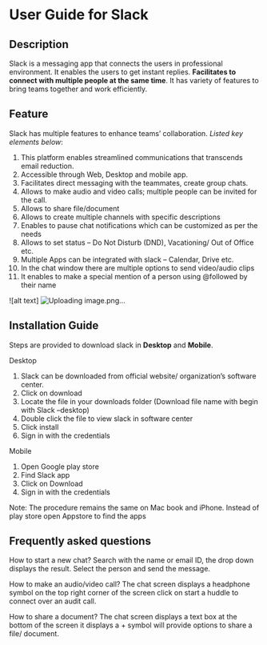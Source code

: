 #  User Guide for Slack
## Description
Slack is a messaging app that connects the users in professional environment. It enables the users to get instant replies. **Facilitates to connect with multiple people at the same time**. It has variety of features to bring teams together and work efficiently. 
## Feature
 Slack has multiple features to enhance teams’ collaboration. 
 *Listed key elements below*:
 1. This platform enables streamlined communications that transcends email reduction.
 2. Accessible through Web, Desktop and mobile app.
 3. Facilitates direct messaging with the teammates, create group chats.
 4. Allows to make audio and video calls; multiple people can be invited for the call.
 5. Allows to share file/document
 6. Allows to create multiple channels with specific descriptions
 7. Enables to pause chat notifications which can be customized as per the needs
 8. Allows to set status – Do Not Disturb (DND), Vacationing/ Out of Office etc.
 9. Multiple Apps can be integrated with slack – Calendar, Drive etc.
10. In the chat window there are multiple options to send video/audio clips
11. It enables to make a special mention of a person using @followed by their name

![alt text] ![Uploading image.png…]()


## Installation Guide
Steps are provided to download slack in **Desktop** and **Mobile**.

 Desktop
1.	Slack can be downloaded from official website/ organization’s software center. 
2.	Click on download
3.	Locate the file in your downloads folder (Download file name with begin with Slack –desktop)
4.	Double click the file to view slack in software center 
5.	Click install
6.	Sign in with the credentials

Mobile
1.	Open Google play store 
2.	Find Slack app
3.	Click on Download 
4.	Sign in with the credentials

Note: The procedure remains the same on Mac book and iPhone. Instead of play store open Appstore to find the apps   

## Frequently asked questions  

How to start a new chat? 
Search with the name or email ID, the drop down displays the result. Select the person and send the message.

How to make an audio/video call? 
The chat screen displays a headphone symbol on the top right corner of the screen click on start a huddle to connect over an audit call. 
 
How to share a document?
The chat screen displays a text box at the bottom of the screen it displays a + symbol will provide options to share a file/ document. 


































